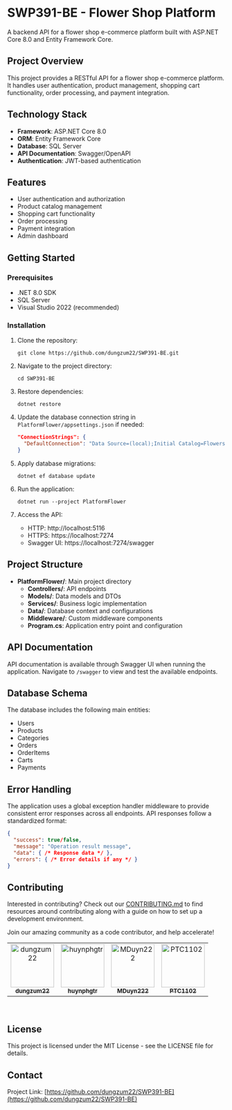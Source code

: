 # SWP391-BE - Flower Shop Platform

A backend API for a flower shop e-commerce platform built with ASP.NET Core 8.0 and Entity Framework Core.

## Project Overview

This project provides a RESTful API for a flower shop e-commerce platform. It handles user authentication, product management, shopping cart functionality, order processing, and payment integration.

## Technology Stack

- **Framework**: ASP.NET Core 8.0
- **ORM**: Entity Framework Core
- **Database**: SQL Server
- **API Documentation**: Swagger/OpenAPI
- **Authentication**: JWT-based authentication

## Features

- User authentication and authorization
- Product catalog management
- Shopping cart functionality
- Order processing
- Payment integration
- Admin dashboard

## Getting Started

### Prerequisites

- .NET 8.0 SDK
- SQL Server
- Visual Studio 2022 (recommended)

### Installation

1. Clone the repository:

   ```
   git clone https://github.com/dungzum22/SWP391-BE.git
   ```
2. Navigate to the project directory:

   ```
   cd SWP391-BE
   ```
3. Restore dependencies:

   ```
   dotnet restore
   ```
4. Update the database connection string in `PlatformFlower/appsettings.json` if needed:

   ```json
   "ConnectionStrings": {
     "DefaultConnection": "Data Source=(local);Initial Catalog=Flowershop;Persist Security Info=True;User ID=sa;Password=123;Encrypt=True;Trust Server Certificate=True"
   }
   ```
5. Apply database migrations:

   ```
   dotnet ef database update
   ```
6. Run the application:

   ```
   dotnet run --project PlatformFlower
   ```
7. Access the API:

   - HTTP: http://localhost:5116
   - HTTPS: https://localhost:7274
   - Swagger UI: https://localhost:7274/swagger

## Project Structure

- **PlatformFlower/**: Main project directory
  - **Controllers/**: API endpoints
  - **Models/**: Data models and DTOs
  - **Services/**: Business logic implementation
  - **Data/**: Database context and configurations
  - **Middleware/**: Custom middleware components
  - **Program.cs**: Application entry point and configuration

## API Documentation

API documentation is available through Swagger UI when running the application. Navigate to `/swagger` to view and test the available endpoints.

## Database Schema

The database includes the following main entities:

- Users
- Products
- Categories
- Orders
- OrderItems
- Carts
- Payments

## Error Handling

The application uses a global exception handler middleware to provide consistent error responses across all endpoints. API responses follow a standardized format:

```json
{
  "success": true/false,
  "message": "Operation result message",
  "data": { /* Response data */ },
  "errors": { /* Error details if any */ }
}
```

## Contributing

Interested in contributing? Check out our [CONTRIBUTING.md](CONTRIBUTING.md) to find resources around contributing along with a guide on how to set up a development environment.

Join our amazing community as a code contributor, and help accelerate!

<!-- Add individual contributors manually -->

<table>
  <tr>
    <td align="center">
      <a href="https://github.com/dungzum22">
        <img src="https://github.com/dungzum22.png" width="100px;" alt="dungzum22"/>
        <br />
        <sub><b>dungzum22</b></sub>
      </a>
    </td>
    <td align="center">
      <a href="https://github.com/huynphgtr">
        <img src="https://github.com/huynphgtr.png" width="100px;" alt="huynphgtr"/>
        <br />
        <sub><b>huynphgtr</b></sub>
      </a>
    </td>
    <td align="center">
      <a href="https://github.com/MDuyn222">
        <img src="https://github.com/MDuyn222.png" width="100px;" alt="MDuyn222"/>
        <br />
        <sub><b>MDuyn222</b></sub>
      </a>
    </td>
    <td align="center">
      <a href="https://github.com/PTC1102">
        <img src="https://github.com/PTC1102.png" width="100px;" alt="PTC1102"/>
        <br />
        <sub><b>PTC1102</b></sub>
      </a>
    </td>
  </tr>
</table>

<br>

## License

This project is licensed under the MIT License - see the LICENSE file for details.

## Contact

Project Link: [https://github.com/dungzum22/SWP391-BE](https://github.com/dungzum22/SWP391-BE)
